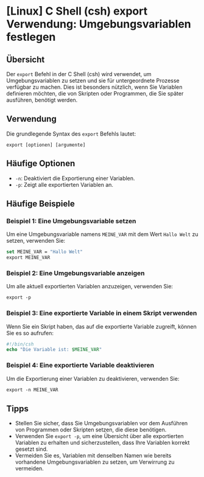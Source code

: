 # [Linux] C Shell (csh) export Verwendung: Umgebungsvariablen festlegen

## Übersicht
Der `export` Befehl in der C Shell (csh) wird verwendet, um Umgebungsvariablen zu setzen und sie für untergeordnete Prozesse verfügbar zu machen. Dies ist besonders nützlich, wenn Sie Variablen definieren möchten, die von Skripten oder Programmen, die Sie später ausführen, benötigt werden.

## Verwendung
Die grundlegende Syntax des `export` Befehls lautet:

```
export [optionen] [argumente]
```

## Häufige Optionen
- `-n`: Deaktiviert die Exportierung einer Variablen.
- `-p`: Zeigt alle exportierten Variablen an.

## Häufige Beispiele

### Beispiel 1: Eine Umgebungsvariable setzen
Um eine Umgebungsvariable namens `MEINE_VAR` mit dem Wert `Hallo Welt` zu setzen, verwenden Sie:

```csh
set MEINE_VAR = "Hallo Welt"
export MEINE_VAR
```

### Beispiel 2: Eine Umgebungsvariable anzeigen
Um alle aktuell exportierten Variablen anzuzeigen, verwenden Sie:

```csh
export -p
```

### Beispiel 3: Eine exportierte Variable in einem Skript verwenden
Wenn Sie ein Skript haben, das auf die exportierte Variable zugreift, können Sie es so aufrufen:

```csh
#!/bin/csh
echo "Die Variable ist: $MEINE_VAR"
```

### Beispiel 4: Eine exportierte Variable deaktivieren
Um die Exportierung einer Variablen zu deaktivieren, verwenden Sie:

```csh
export -n MEINE_VAR
```

## Tipps
- Stellen Sie sicher, dass Sie Umgebungsvariablen vor dem Ausführen von Programmen oder Skripten setzen, die diese benötigen.
- Verwenden Sie `export -p`, um eine Übersicht über alle exportierten Variablen zu erhalten und sicherzustellen, dass Ihre Variablen korrekt gesetzt sind.
- Vermeiden Sie es, Variablen mit denselben Namen wie bereits vorhandene Umgebungsvariablen zu setzen, um Verwirrung zu vermeiden.